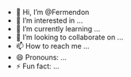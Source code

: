 - 👋 Hi, I’m @Fermendon
- 👀 I’m interested in ...
- 🌱 I’m currently learning ...
- 💞️ I’m looking to collaborate on ...
- 📫 How to reach me ...
- 😄 Pronouns: ...
- ⚡ Fun fact: ...

<!---
Fermendon/Fermendon is a ✨ special ✨ repository because its `README.md` (this file) appears on your GitHub profile.
You can click the Preview link to take a look at your changes.
--->
